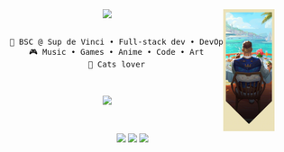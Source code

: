 <div align="center">
<img src="https://raw.githubusercontent.com/DamsDev1/DamsDev1/main/assets/home.webp" width="18%" align="right" />
<img src="https://readme-typing-svg.demolab.com?font=Inconsolata&weight=500&size=50&duration=3000&pause=300&color=A7A459&center=true&vCenter=true&multiline=true&repeat=false&width=1300&height=140&lines=hello+hello;I'm+Damien%2C+a+weeb+developer+%3A3" width="70%" />
<br><br>
<pre>
    💼 BSC @ Sup de Vinci • Full-stack dev • DevOps
    🎮 Music • Games • Anime • Code • Art
    🐾 Cats lover
</pre>
<br><br>
<img src="https://raw.githubusercontent.com/innng/innng/master/assets/kyubey.gif" height="40" />
<br><br><br>

[![](https://img.shields.io/badge/linkedin-0a66c2)](https://www.linkedin.com/in/damien-fajole/)
[![](https://img.shields.io/badge/valorant-FF4655)](https://tracker.gg/valorant/profile/riot/Vbbooy%233939/overview)
[![](<https://img.shields.io/badge/X%20(Twitter)-000000>)](https://x.com/damsdev)

</div>
